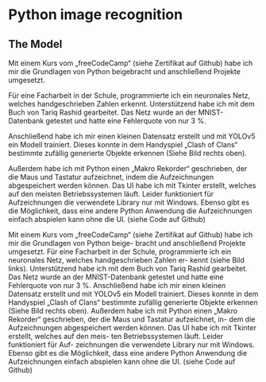 
# Python image recognition

## The Model

Mit einem Kurs vom „freeCodeCamp“ (siehe Zertifikat auf Github) habe ich mir die Grundlagen von Python beigebracht und anschließend Projekte umgesetzt.

Für eine Facharbeit in der Schule, programmierte ich ein neuronales Netz, welches handgeschrieben Zahlen erkennt. Unterstützend habe ich mit dem Buch von Tariq Rashid gearbeitet. Das Netz wurde an der MNIST-Datenbank getestet und hatte eine Fehlerquote von nur 3 %.

Anschließend habe ich mir einen kleinen Datensatz erstellt und mit YOLOv5 ein Modell trainiert. Dieses konnte in dem Handyspiel „Clash of Clans“ bestimmte zufällig generierte Objekte erkennen (Siehe Bild rechts oben).

Außerdem habe ich mit Python einen „Makro Rekorder“ geschrieben, der die Maus und Tastatur aufzeichnet, indem die Aufzeichnungen abgespeichert werden können. Das UI habe ich mit Tkinter erstellt, welches auf den meisten Betriebssystemen läuft. Leider funktioniert für Aufzeichnungen die verwendete Library nur mit Windows. Ebenso gibt es die Möglichkeit, dass eine andere Python Anwendung die Aufzeichnungen einfach abspielen kann ohne die UI. (siehe Code auf Github)


Mit einem Kurs vom „freeCodeCamp“ (siehe Zertifikat auf
Github) habe ich mir die Grundlagen von Python beige-
bracht und anschließend Projekte umgesetzt.
Für eine Facharbeit in der Schule, programmierte ich ein
neuronales Netz, welches handgeschrieben Zahlen er-
kennt (siehe Bild links). Unterstützend habe ich mit dem
Buch von Tariq Rashid gearbeitet. Das Netz wurde an der
MNIST-Datenbank getestet und hatte eine Fehlerquote
von nur 3 %.
Anschließend habe ich mir einen kleinen Datensatz erstellt
und mit YOLOv5 ein Modell trainiert. Dieses konnte in dem
Handyspiel „Clash of Clans“ bestimmte zufällig generierte
Objekte erkennen (Siehe Bild rechts oben).
Außerdem habe ich mit Python einen „Makro Rekorder“
geschrieben, der die Maus und Tastatur aufzeichnet, in-
dem die Aufzeichnungen abgespeichert werden können.
Das UI habe ich mit Tkinter erstellt, welches auf den meis-
ten Betriebssystemen läuft. Leider funktioniert für Auf-
zeichnungen die verwendete Library nur mit Windows.
Ebenso gibt es die Möglichkeit, dass eine andere Python
Anwendung die Aufzeichnungen einfach abspielen kann
ohne die UI. (siehe Code auf Github)